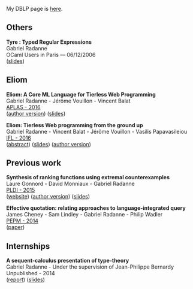 
My DBLP page is [here][DBLP].

[DBLP]: http://dblp.uni-trier.de/pers/hd/r/Radanne:Gabriel

## Others

**Tyre : Typed Regular Expressions**  
Gabriel Radanne  
OCaml Users in Paris — 06/12/2006  
([slides](http://poulpe.yt/bazar/others/talk_tyre.pdf))

## Eliom

**Eliom: A Core ML Language for Tierless Web Programming**  
Gabriel Radanne - Jérôme Vouillon - Vincent Balat  
[APLAS - 2016](http://soict.hust.edu.vn/~aplas2016/)  
([author version](https://hal.archives-ouvertes.fr/hal-01349774))
([slides](http://poulpe.yt/bazar/eliomsem/talkaplas.pdf))

**Eliom: Tierless Web programming from the ground up**  
Gabriel Radanne - Vincent Balat - Jérôme Vouillon - Vasilis Papavasileiou  
[IFL - 2016](https://dtai.cs.kuleuven.be/events/ifl2016/)  
([abstract](http://poulpe.yt/bazar/eliomsem/ifl_abstract.pdf))
([slides](https://hal.archives-ouvertes.fr/hal-01407898/file/slides.pdf))
([author version](https://hal.archives-ouvertes.fr/hal-01407898))

## Previous work

**Synthesis of ranking functions using extremal counterexamples**  
Laure Gonnord - David Monniaux - Gabriel Radanne  
[PLDI - 2015](http://conf.researchr.org/home/pldi2015)  
([website](http://termite-analyser.github.io/))
([author version](https://hal.archives-ouvertes.fr/hal-01144622))
([slides](http://poulpe.yt/bazar/termite/extended_slides.pdf))

**Effective quotation: relating approaches to language-integrated query**  
James Cheney - Sam Lindley - Gabriel Radanne - Philip Wadler  
[PEPM - 2014](http://www.program-transformation.org/PEPM14)  
([paper](http://homepages.inf.ed.ac.uk/slindley/papers/shredding.pdf))

## Internships

**A sequent-calculus presentation of type-theory**  
Gabriel Radanne - Under the supervision of Jean-Philippe Bernardy  
Unpublished - 2014  
([report](http://poulpe.yt/bazar/seqstyle/Seqstyle.pdf))
([slides](http://poulpe.yt/bazar/seqstyle/slides.pdf))
